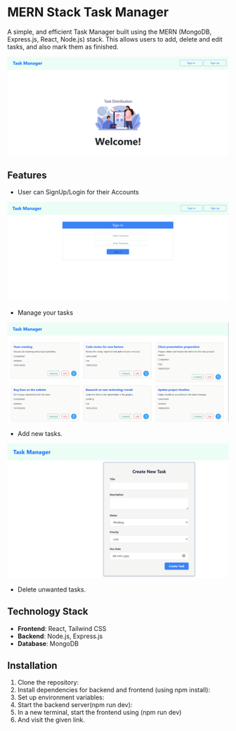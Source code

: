 # MERN Stack Task Manager


A simple, and efficient Task Manager built using the MERN (MongoDB, Express.js, React, Node.js) stack. This allows users to add, delete and edit tasks, and also mark them as finished.

![Home Page](THomePage.png)

## Features

- User can SignUp/Login for their Accounts

![User can SignUp/Login for their Accounts](TSIgnUpPage.png)

- Manage your tasks
 
![Shop items as you want](TMainPage.png)

- Add new tasks.

![Add your items to the cart](TAddTask.png)

- Delete unwanted tasks.

## Technology Stack

- **Frontend**: React, Tailwind CSS
- **Backend**: Node.js, Express.js
- **Database**: MongoDB


## Installation

1. Clone the repository:
2. Install dependencies for backend and frontend  (using npm install):
3. Set up environment variables:
4. Start the backend server(npm run dev):
5. In a new terminal, start the frontend using (npm run dev)
6. And visit the given link.

